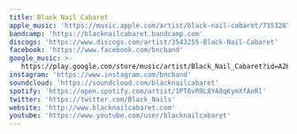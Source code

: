 ```yaml
---
title: Black Nail Cabaret
apple_music: 'https://music.apple.com/artist/black-nail-cabaret/735326758'
bandcamp: 'https://blacknailcabaret.bandcamp.com'
discogs: 'https://www.discogs.com/artist/3543255-Black-Nail-Cabaret'
facebook: 'https://www.facebook.com/bncband'
google_music: >-
   https://play.google.com/store/music/artist/Black_Nail_Cabaret?id=A2baeh5v56dulcpjbpoh25xbhp4
instagram: 'https://www.instagram.com/bncband'
soundcloud: 'https://soundcloud.com/blacknailcabaret'
spotify: 'https://open.spotify.com/artist/1PT6vR9L8YA8qKymXfAnRl'
twitter: 'https://twitter.com/Black_Nails'
website: 'http://www.blacknailcabaret.com'
youtube: 'https://www.youtube.com/user/blacknailcabaret'
---
```

